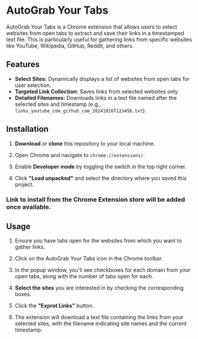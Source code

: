 # AutoGrab Your Tabs

AutoGrab Your Tabs is a Chrome extension that allows users to select websites from open tabs to extract and save their links in a timestamped text file. This is particularly useful for gathering links from specific websites like YouTube, Wikipedia, GitHub, Reddit, and others.

## Features

- **Select Sites:** Dynamically displays a list of websites from open tabs for user selection.
- **Targeted Link Collection:** Saves links from selected websites only.
- **Detailed Filenames:** Downloads links in a text file named after the selected sites and timestamp (e.g., `links_youtube_com_github_com_20241016T123456.txt`).

## Installation

1. **Download** or **clone** this repository to your local machine.

2. Open Chrome and navigate to `chrome://extensions/`.

3. Enable **Developer mode** by toggling the switch in the top right corner.

4. Click **"Load unpacked"** and select the directory where you saved this project.


 ### Link to install from the Chrome Extension store will be added once available.
  
## Usage

1. Ensure you have tabs open for the websites from which you want to gather links.

2. Click on the AutoGrab Your Tabs icon in the Chrome toolbar.

3. In the popup window, you'll see checkboxes for each domain from your open tabs, along with the number of tabs open for each.

4. **Select the sites** you are interested in by checking the corresponding boxes.

5. Click the **"Exprot Links"** button.

6. The extension will download a text file containing the links from your selected sites, with the filename indicating site names and the current timestamp.
